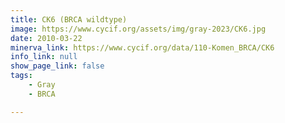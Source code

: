 ```yaml
---
title: CK6 (BRCA wildtype)
image: https://www.cycif.org/assets/img/gray-2023/CK6.jpg
date: 2010-03-22
minerva_link: https://www.cycif.org/data/110-Komen_BRCA/CK6
info_link: null
show_page_link: false
tags:
    - Gray
    - BRCA

---
```

